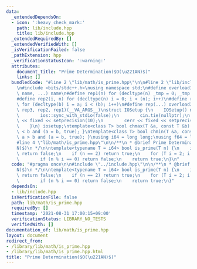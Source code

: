 ```yaml
---
data:
  _extendedDependsOn:
  - icon: ':heavy_check_mark:'
    path: lib/include.hpp
    title: lib/include.hpp
  _extendedRequiredBy: []
  _extendedVerifiedWith: []
  _isVerificationFailed: false
  _pathExtension: hpp
  _verificationStatusIcon: ':warning:'
  attributes:
    document_title: "Prime Determination($O(\u221AN)$)"
    links: []
  bundledCode: "#line 2 \"lib/math/is_prime.hpp\"\n\n#line 2 \"lib/include.hpp\"\n\
    \n#include <bits/stdc++.h>\nusing namespace std;\n#define overload3(_1, _2, _3,\
    \ name, ...) name\n#define rep1(n) for (decltype(n) _tmp = 0; _tmp < (n); _tmp++)\n\
    #define rep2(i, n) for (decltype(n) i = 0; i < (n); i++)\n#define rep3(i, a, b)\
    \ for (decltype(b) i = a; i < (b); i++)\n#define rep(...) overload3(__VA_ARGS__,\
    \ rep3, rep2, rep1)(__VA_ARGS__)\nstruct IOSetup {\n    IOSetup() noexcept {\n\
    \        ios::sync_with_stdio(false);\n        cin.tie(nullptr);\n        cout\
    \ << fixed << setprecision(10);\n        cerr << fixed << setprecision(10);\n\
    \    }\n} iosetup;\ntemplate<class T> bool chmax(T &a, const T &b) { return a\
    \ < b and (a = b, true); }\ntemplate<class T> bool chmin(T &a, const T &b) { return\
    \ a > b and (a = b, true); }\nusing i64 = long long;\nusing f64 = long double;\n\
    #line 4 \"lib/math/is_prime.hpp\"\n\n/**\n * @brief Prime Determination($O(\u221A\
    N)$)\n */\n\ntemplate<typename T = i64> bool is_prime(T n) {\n    if (n <= 1)\
    \ return false;\n    if (n == 2) return true;\n    for (T i = 2; i * i <= n; i++)\n\
    \        if (n % i == 0) return false;\n    return true;\n}\n"
  code: "#pragma once\n\n#include \"../include.hpp\"\n\n/**\n * @brief Prime Determination($O(\u221A\
    N)$)\n */\n\ntemplate<typename T = i64> bool is_prime(T n) {\n    if (n <= 1)\
    \ return false;\n    if (n == 2) return true;\n    for (T i = 2; i * i <= n; i++)\n\
    \        if (n % i == 0) return false;\n    return true;\n}"
  dependsOn:
  - lib/include.hpp
  isVerificationFile: false
  path: lib/math/is_prime.hpp
  requiredBy: []
  timestamp: '2021-08-31 17:00:15+09:00'
  verificationStatus: LIBRARY_NO_TESTS
  verifiedWith: []
documentation_of: lib/math/is_prime.hpp
layout: document
redirect_from:
- /library/lib/math/is_prime.hpp
- /library/lib/math/is_prime.hpp.html
title: "Prime Determination($O(\u221AN)$)"
---
```

